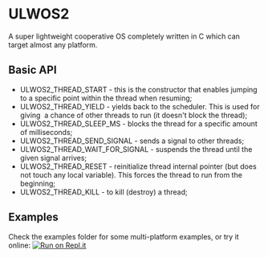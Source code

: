 # ULWOS2
A super lightweight cooperative OS completely written in C which can target almost any platform.
## Basic API
* ULWOS2_THREAD_START - this is the constructor that enables jumping to a specific point within the thread when resuming;
* ULWOS2_THREAD_YIELD - yields back to the scheduler. This is used for giving  a chance of other threads to run (it doesn't block the thread);
* ULWOS2_THREAD_SLEEP_MS - blocks the thread for a specific amount of milliseconds;
* ULWOS2_THREAD_SEND_SIGNAL - sends a signal to other threads;
* ULWOS2_THREAD_WAIT_FOR_SIGNAL - suspends the thread until the given signal arrives;
* ULWOS2_THREAD_RESET - reinitialize thread internal pointer (but does not touch any local variable). This forces the thread to run from the beginning;
* ULWOS2_THREAD_KILL - to kill (destroy) a thread;
## Examples
Check the examples folder for some multi-platform examples, or try it online: [![Run on Repl.it](https://repl.it/badge/github/fabiopjve/ULWOS2)](https://repl.it/github/fabiopjve/ULWOS2)
